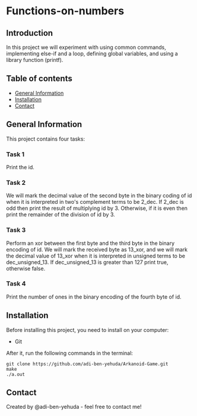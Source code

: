 # Functions-on-numbers

## Introduction
In this project we will experiment with using common commands, implementing else-if and a loop, defining global variables, and using a library function (printf).

## Table of contents
* [General Information](#general-information)
* [Installation](#installation)
* [Contact](#Contact)

## General Information
This project contains four tasks: 

### Task 1
Print the id.

### Task 2
We will mark the decimal value of the second byte in the binary coding of id when it is interpreted in two's complement terms to be 2_dec. If 2_dec is odd then print the result of multiplying id by 3. Otherwise, if it is even then print the remainder of the division of id by 3.

### Task 3
Perform an xor between the first byte and the third byte in the binary encoding of id. We will mark the received byte as 13_xor, and we will mark the decimal value of 13_xor when it is interpreted in unsigned terms to be dec_unsigned_13. If dec_unsigned_13 is greater than 127 print true, otherwise false.

### Task 4
Print the number of ones in the binary encoding of the fourth byte of id.

## Installation
Before installing this project, you need to install on your computer:
* Git

After it, run the following commands in the terminal:

```
git clone https://github.com/adi-ben-yehuda/Arkanoid-Game.git
make
./a.out
```
## Contact
Created by @adi-ben-yehuda - feel free to contact me!
